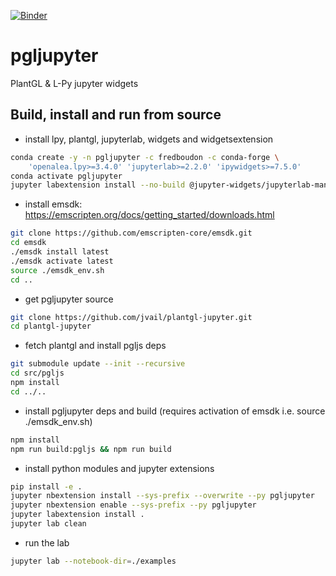 
[![Binder](https://mybinder.org/badge_logo.svg)](https://mybinder.org/v2/gh/jvail/plantgl-jupyter.git/master?urlpath=lab&filepath=lpy/leuwenberg/leuwenberg.ipynb)

# pgljupyter

PlantGL & L-Py jupyter widgets

## Build, install and run from source

 - install lpy, plantgl, jupyterlab, widgets and widgetsextension

```bash
conda create -y -n pgljupyter -c fredboudon -c conda-forge \
    'openalea.lpy>=3.4.0' 'jupyterlab>=2.2.0' 'ipywidgets>=7.5.0'
conda activate pgljupyter
jupyter labextension install --no-build @jupyter-widgets/jupyterlab-manager
```

 - install emsdk: https://emscripten.org/docs/getting_started/downloads.html

```bash
git clone https://github.com/emscripten-core/emsdk.git
cd emsdk
./emsdk install latest
./emsdk activate latest
source ./emsdk_env.sh
cd ..
```

 - get pgljupyter source

```bash
git clone https://github.com/jvail/plantgl-jupyter.git
cd plantgl-jupyter
```

 - fetch plantgl and install pgljs deps

```bash
git submodule update --init --recursive
cd src/pgljs
npm install
cd ../..
```

 - install pgljupyter deps and build (requires activation of emsdk i.e. source ./emsdk_env.sh)

```bash
npm install
npm run build:pgljs && npm run build
```

 - install python modules and jupyter extensions

```bash
pip install -e .
jupyter nbextension install --sys-prefix --overwrite --py pgljupyter
jupyter nbextension enable --sys-prefix --py pgljupyter
jupyter labextension install .
jupyter lab clean
```

 - run the lab

```bash
jupyter lab --notebook-dir=./examples
```
